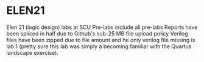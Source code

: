 # ELEN21
Elen 21 (logic design) labs at SCU
Pre-labs include all pre-labs
Reports have been spliced in half due to Github's sub-25 MB file upload policy
Verilog files have been zipped due to file amount and he only verilog file missing is lab 1 (pretty sure this lab was simply a becoming familiar with the Quartus landscape exercise).

